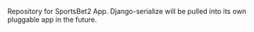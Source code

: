 Repository for SportsBet2 App. Django-serialize will be pulled into its own pluggable app in the future.
